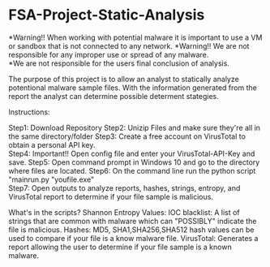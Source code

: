 # FSA-Project-Static-Analysis

*Warning!!  When working with potential malware it is important to use a VM or sandbox that is not connected to any network. 
*Warning!! We are not responsible for any improper use or spread of any malware.  
*We are not responsible for the users final conclusion of analysis.


The purpose of this project is to allow an analyst to statically analyze potentional malware sample files.  With the information generated from the report the analyst can determine possible determent stategies.

Instructions:

Step1:  Download Repository
Step2:  Unizip Files and make sure they're all in the same directory/folder
Step3:  Create a free account on VirusTotal to obtain a personal API key.  
Step4:  Important!! Open config file and enter your VirusTotal-API-Key and save.
Step5:  Open command prompt in Windows 10 and go to the directory where files are located.
Step6:  On the command line run the python script "mainrun.py "youfile.exe"  
Step7:  Open outputs to analyze reports, hashes, strings, entropy, and  VirusTotal report to determine if your file sample is malicious. 

What's in the scripts?
Shannon Entropy Values:
IOC blacklist:  A list of strings that are common with malware which can "POSSIBLY" indicate the file is malicious. 
Hashes:  MD5, SHA1,SHA256,SHA512  hash values can be used to compare if your file is a know malware file.
VirusTotal: Generates a report allowing the user to determine if your file sample is a known malware.


